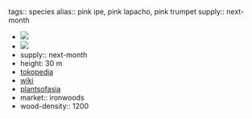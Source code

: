 tags:: species
alias:: pink ipe, pink lapacho, pink trumpet
supply:: next-month

- ![](https://peach-geographical-bat-397.mypinata.cloud/ipfs/QmWbyfyLgaBwGBBSufG6aiHr8nfiTerrVrMagQjMm3H2Be)
- ![](https://peach-geographical-bat-397.mypinata.cloud/ipfs/QmYA9M4aEigeoLwYDJxL8FPjev5FkWCjc1c2z1VNLCVShF)
- supply:: next-month
- height: 30 m
- [tokopedia](https://www.tokopedia.com/ggardenid/tanaman-tabebuia-impetiginosa-tinggi-60cm?extParam=ivf%3Dfalse%26src%3Dsearch)
- [wiki](https://en.wikipedia.org/wiki/Handroanthus_impetiginosus)
- [plantsofasia](http://www.plantsofasia.com/index/handroanthus_impetiginosus/0-348)
- market:: ironwoods
- wood-density:: 1200